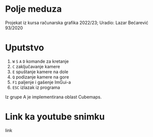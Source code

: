 # Polje meduza
Projekat iz kursa računarska grafika 2022/23; Uradio: Lazar Bećarević 93/2020

# Uputstvo
1. `W` `S` `A` `D` komande za kretanje
2. `C` zaključavanje kamere
3. `E` spuštanje kamere na dole
4. `Q` podizanje kamere na gore
5. `F1` paljenje i gašenje ImGui-a
6. `ESC` izlazak iz programa

Iz grupe A je implementirana oblast Cubemaps.

# Link ka youtube snimku
link
